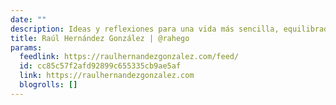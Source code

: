 ```yaml
---
date: ""
description: Ideas y reflexiones para una vida más sencilla, equilibrada y significativa
title: Raúl Hernández González | @rahego
params:
  feedlink: https://raulhernandezgonzalez.com/feed/
  id: cc85c57f2afd92899c655335cb9ae5af
  link: https://raulhernandezgonzalez.com
  blogrolls: []
---
```

